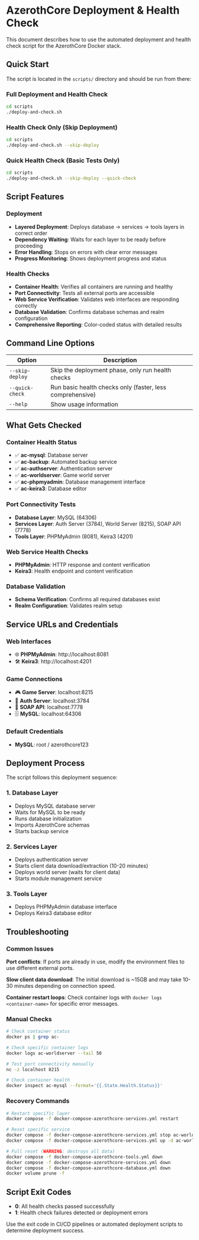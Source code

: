 # AzerothCore Deployment & Health Check

This document describes how to use the automated deployment and health check script for the AzerothCore Docker stack.

## Quick Start

The script is located in the `scripts/` directory and should be run from there:

### Full Deployment and Health Check
```bash
cd scripts
./deploy-and-check.sh
```

### Health Check Only (Skip Deployment)
```bash
cd scripts
./deploy-and-check.sh --skip-deploy
```

### Quick Health Check (Basic Tests Only)
```bash
cd scripts
./deploy-and-check.sh --skip-deploy --quick-check
```

## Script Features

### Deployment
- **Layered Deployment**: Deploys database → services → tools layers in correct order
- **Dependency Waiting**: Waits for each layer to be ready before proceeding
- **Error Handling**: Stops on errors with clear error messages
- **Progress Monitoring**: Shows deployment progress and status

### Health Checks
- **Container Health**: Verifies all containers are running and healthy
- **Port Connectivity**: Tests all external ports are accessible
- **Web Service Verification**: Validates web interfaces are responding correctly
- **Database Validation**: Confirms database schemas and realm configuration
- **Comprehensive Reporting**: Color-coded status with detailed results

## Command Line Options

| Option | Description |
|--------|-------------|
| `--skip-deploy` | Skip the deployment phase, only run health checks |
| `--quick-check` | Run basic health checks only (faster, less comprehensive) |
| `--help` | Show usage information |

## What Gets Checked

### Container Health Status
- ✅ **ac-mysql**: Database server
- ✅ **ac-backup**: Automated backup service
- ✅ **ac-authserver**: Authentication server
- ✅ **ac-worldserver**: Game world server
- ✅ **ac-phpmyadmin**: Database management interface
- ✅ **ac-keira3**: Database editor

### Port Connectivity Tests
- **Database Layer**: MySQL (64306)
- **Services Layer**: Auth Server (3784), World Server (8215), SOAP API (7778)
- **Tools Layer**: PHPMyAdmin (8081), Keira3 (4201)

### Web Service Health Checks 
- **PHPMyAdmin**: HTTP response and content verification
- **Keira3**: Health endpoint and content verification

### Database Validation 
- **Schema Verification**: Confirms all required databases exist
- **Realm Configuration**: Validates realm setup

## Service URLs and Credentials

### Web Interfaces
- 🌐 **PHPMyAdmin**: http://localhost:8081
- 🛠️ **Keira3**: http://localhost:4201

### Game Connections
- 🎮 **Game Server**: localhost:8215
- 🔐 **Auth Server**: localhost:3784
- 🔧 **SOAP API**: localhost:7778
- 🗄️ **MySQL**: localhost:64306

### Default Credentials
- **MySQL**: root / azerothcore123

## Deployment Process

The script follows this deployment sequence:

### 1. Database Layer
- Deploys MySQL database server
- Waits for MySQL to be ready
- Runs database initialization
- Imports AzerothCore schemas
- Starts backup service

### 2. Services Layer
- Deploys authentication server
- Starts client data download/extraction (10-20 minutes)
- Deploys world server (waits for client data)
- Starts module management service

### 3. Tools Layer
- Deploys PHPMyAdmin database interface
- Deploys Keira3 database editor

## Troubleshooting

### Common Issues

**Port conflicts**: If ports are already in use, modify the environment files to use different external ports.

**Slow client data download**: The initial download is ~15GB and may take 10-30 minutes depending on connection speed.

**Container restart loops**: Check container logs with `docker logs <container-name>` for specific error messages.

### Manual Checks

```bash
# Check container status
docker ps | grep ac-

# Check specific container logs
docker logs ac-worldserver --tail 50

# Test port connectivity manually
nc -z localhost 8215

# Check container health
docker inspect ac-mysql --format='{{.State.Health.Status}}'
```

### Recovery Commands

```bash
# Restart specific layer
docker compose -f docker-compose-azerothcore-services.yml restart

# Reset specific service
docker compose -f docker-compose-azerothcore-services.yml stop ac-worldserver
docker compose -f docker-compose-azerothcore-services.yml up -d ac-worldserver

# Full reset (WARNING: destroys all data)
docker compose -f docker-compose-azerothcore-tools.yml down
docker compose -f docker-compose-azerothcore-services.yml down
docker compose -f docker-compose-azerothcore-database.yml down
docker volume prune -f
```

## Script Exit Codes

- **0**: All health checks passed successfully
- **1**: Health check failures detected or deployment errors

Use the exit code in CI/CD pipelines or automated deployment scripts to determine deployment success.
